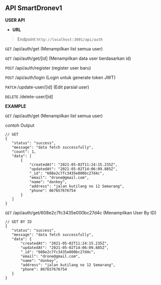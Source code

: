 **API SmartDronev1**
----
**USER API**

* **URL**


> Endpoint `http://localhost:3001/api/auth`
 
 `GET`  /api/auth/get (Menampilkan list semua user)
 
 `GET`  /api/auth/get/[id] (Menampilkan data user berdasarkan id)

 `POST` /api/auth/register (register user baru)
 
 `POST`  /api/auth/login (Login untuk generate token JWT)
 
 `PATCH` /update-user/[id] (Edit parsial user)
 
 `DELETE` /delete-user/[id]
 
 
 
 **EXAMPLE**
 
 `GET`  /api/auth/get (Menampilkan list semua user)
 
 contoh Output
 ```
 // GET
 {
    "status": "success",
    "message": "data fetch successfully",
    "count": 1,
    "data": [
        {
            "createdAt": "2021-05-02T11:24:15.235Z",
            "updatedAt": "2021-05-02T14:06:09.885Z",
            "_id": "608e2c7fc3435e000bc27d4c",
            "email": "drone@gmail.com",
            "name": "donkey",
            "address": "jalan kutilang no 12 Semarang",
            "phone": 867657676754
        }
    ]
}
  ```
  
  `GET`  /api/auth/get/608e2c7fc3435e000bc27d4c (Menampilkan User By ID)
 ```
 // GET BY ID
 {
    "status": "success",
    "message": "data fetch successfully",
    "data": {
        "createdAt": "2021-05-02T11:24:15.235Z",
        "updatedAt": "2021-05-02T14:06:09.885Z",
        "_id": "608e2c7fc3435e000bc27d4c",
        "email": "drone@gmail.com",
        "name": "donkey",
        "address": "jalan kutilang no 12 Semarang",
        "phone": 867657676754
    }
}
  ```
